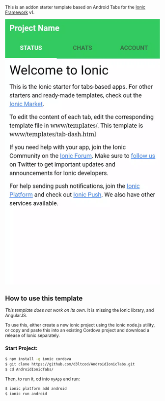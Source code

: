 This is an addon starter template based  on Android Tabs for the [Ionic Framework](http://ionicframework.com/) v1.

![Android gif](img/androidTabs.gif)

## How to use this template

*This template does not work on its own*. It is missing the Ionic library, and AngularJS.

To use this, either create a new ionic project using the ionic node.js utility, or copy and paste this into an existing Cordova project and download a release of Ionic separately.

### Start Project:
```bash
$ npm install -g ionic cordova
$ git clone https://github.com/d3ltcod/AndroidIonicTabs.git
$ cd AndroidIonicTabs/
```

Then, to run it, cd into `myApp` and run:

```bash
$ ionic platform add android
$ ionic run android
```
